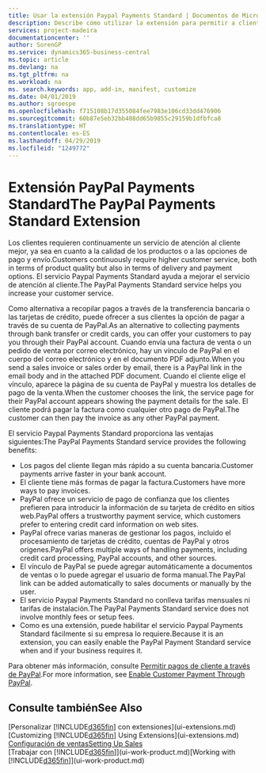 ```yaml
---
title: Usar la extensión Paypal Payments Standard | Documentos de Microsoft
description: Describe cómo utilizar la extensión para permitir a clientes realizar pagos con PayPal.
services: project-madeira
documentationcenter: ''
author: SorenGP
ms.service: dynamics365-business-central
ms.topic: article
ms.devlang: na
ms.tgt_pltfrm: na
ms.workload: na
ms. search.keywords: app, add-in, manifest, customize
ms.date: 04/01/2019
ms.author: sgroespe
ms.openlocfilehash: f715108b17d355084fee7983e106cd33dd476906
ms.sourcegitcommit: 60b87e5eb32bb408dd65b9855c29159b1dfbfca8
ms.translationtype: HT
ms.contentlocale: es-ES
ms.lasthandoff: 04/29/2019
ms.locfileid: "1249772"
---
```

# <a name="the-paypal-payments-standard-extension"></a><span data-ttu-id="55659-103">Extensión PayPal Payments Standard</span><span class="sxs-lookup"><span data-stu-id="55659-103">The PayPal Payments Standard Extension</span></span>
<span data-ttu-id="55659-104">Los clientes requieren continuamente un servicio de atención al cliente mejor, ya sea en cuanto a la calidad de los productos o a las opciones de pago y envío.</span><span class="sxs-lookup"><span data-stu-id="55659-104">Customers continuously require higher customer service, both in terms of product quality but also in terms of delivery and payment options.</span></span> <span data-ttu-id="55659-105">El servicio Paypal Payments Standard ayuda a mejorar el servicio de atención al cliente.</span><span class="sxs-lookup"><span data-stu-id="55659-105">The PayPal Payments Standard service helps you increase your customer service.</span></span>

<span data-ttu-id="55659-106">Como alternativa a recopilar pagos a través de la transferencia bancaria o las tarjetas de crédito, puede ofrecer a sus clientes la opción de pagar a través de su cuenta de PayPal.</span><span class="sxs-lookup"><span data-stu-id="55659-106">As an alternative to collecting payments through bank transfer or credit cards, you can offer your customers to pay you through their PayPal account.</span></span> <span data-ttu-id="55659-107">Cuando envía una factura de venta o un pedido de venta por correo electrónico, hay un vínculo de PayPal en el cuerpo del correo electrónico y en el documento PDF adjunto.</span><span class="sxs-lookup"><span data-stu-id="55659-107">When you send a sales invoice or sales order by email, there is a PayPal link in the email body and in the attached PDF document.</span></span> <span data-ttu-id="55659-108">Cuando el cliente elige el vínculo, aparece la página de su cuenta de PayPal y muestra los detalles de pago de la venta.</span><span class="sxs-lookup"><span data-stu-id="55659-108">When the customer chooses the link, the service page for their PayPal account appears showing the payment details for the sale.</span></span> <span data-ttu-id="55659-109">El cliente podrá pagar la factura como cualquier otro pago de PayPal.</span><span class="sxs-lookup"><span data-stu-id="55659-109">The customer can then pay the invoice as any other PayPal payment.</span></span>

<span data-ttu-id="55659-110">El servicio Paypal Payments Standard proporciona las ventajas siguientes:</span><span class="sxs-lookup"><span data-stu-id="55659-110">The PayPal Payments Standard service provides the following benefits:</span></span>

* <span data-ttu-id="55659-111">Los pagos del cliente llegan más rápido a su cuenta bancaria.</span><span class="sxs-lookup"><span data-stu-id="55659-111">Customer payments arrive faster in your bank account.</span></span>
* <span data-ttu-id="55659-112">El cliente tiene más formas de pagar la factura.</span><span class="sxs-lookup"><span data-stu-id="55659-112">Customers have more ways to pay invoices.</span></span>
* <span data-ttu-id="55659-113">PayPal ofrece un servicio de pago de confianza que los clientes prefieren para introducir la información de su tarjeta de crédito en sitios web.</span><span class="sxs-lookup"><span data-stu-id="55659-113">PayPal offers a trustworthy payment service, which customers prefer to entering credit card information on web sites.</span></span>
* <span data-ttu-id="55659-114">PayPal ofrece varias maneras de gestionar los pagos, incluido el procesamiento de tarjetas de crédito, cuentas de PayPal y otros orígenes.</span><span class="sxs-lookup"><span data-stu-id="55659-114">PayPal offers multiple ways of handling payments, including credit card processing, PayPal accounts, and other sources.</span></span>
* <span data-ttu-id="55659-115">El vínculo de PayPal se puede agregar automáticamente a documentos de ventas o lo puede agregar el usuario de forma manual.</span><span class="sxs-lookup"><span data-stu-id="55659-115">The PayPal link can be added automatically to sales documents or manually by the user.</span></span>
* <span data-ttu-id="55659-116">El servicio Paypal Payments Standard no conlleva tarifas mensuales ni tarifas de instalación.</span><span class="sxs-lookup"><span data-stu-id="55659-116">The PayPal Payments Standard service does not involve monthly fees or setup fees.</span></span>
* <span data-ttu-id="55659-117">Como es una extensión, puede habilitar el servicio Paypal Payments Standard fácilmente si su empresa lo requiere.</span><span class="sxs-lookup"><span data-stu-id="55659-117">Because it is an extension, you can easily enable the PayPal Payment Standard service when and if your business requires it.</span></span>  

<span data-ttu-id="55659-118">Para obtener más información, consulte [Permitir pagos de cliente a través de PayPal](sales-how-enable-payment-service-extensions.md).</span><span class="sxs-lookup"><span data-stu-id="55659-118">For more information, see [Enable Customer Payment Through PayPal](sales-how-enable-payment-service-extensions.md).</span></span>

## <a name="see-also"></a><span data-ttu-id="55659-119">Consulte también</span><span class="sxs-lookup"><span data-stu-id="55659-119">See Also</span></span>
<span data-ttu-id="55659-120">[Personalizar [!INCLUDE[d365fin](includes/d365fin_md.md)] con extensiones](ui-extensions.md)</span><span class="sxs-lookup"><span data-stu-id="55659-120">[Customizing [!INCLUDE[d365fin](includes/d365fin_md.md)] Using Extensions](ui-extensions.md)</span></span>  
[<span data-ttu-id="55659-121">Configuración de ventas</span><span class="sxs-lookup"><span data-stu-id="55659-121">Setting Up Sales</span></span>](sales-setup-sales.md)  
<span data-ttu-id="55659-122">[Trabajar con [!INCLUDE[d365fin](includes/d365fin_md.md)]](ui-work-product.md)</span><span class="sxs-lookup"><span data-stu-id="55659-122">[Working with [!INCLUDE[d365fin](includes/d365fin_md.md)]](ui-work-product.md)</span></span>
